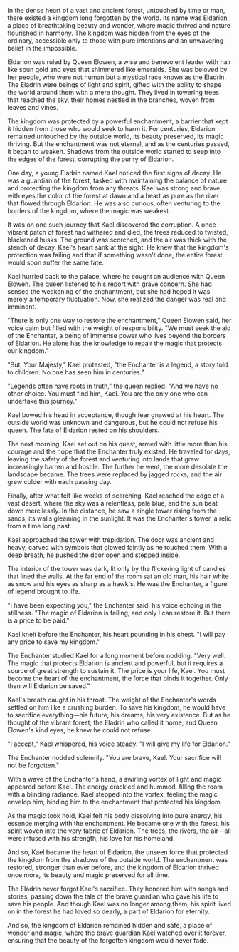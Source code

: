 In the dense heart of a vast and ancient forest, untouched by time or man, there existed a kingdom long forgotten by the world. Its name was Eldarion, a place of breathtaking beauty and wonder, where magic thrived and nature flourished in harmony. The kingdom was hidden from the eyes of the ordinary, accessible only to those with pure intentions and an unwavering belief in the impossible.

Eldarion was ruled by Queen Elowen, a wise and benevolent leader with hair like spun gold and eyes that shimmered like emeralds. She was beloved by her people, who were not human but a mystical race known as the Eladrin. The Eladrin were beings of light and spirit, gifted with the ability to shape the world around them with a mere thought. They lived in towering trees that reached the sky, their homes nestled in the branches, woven from leaves and vines.

The kingdom was protected by a powerful enchantment, a barrier that kept it hidden from those who would seek to harm it. For centuries, Eldarion remained untouched by the outside world, its beauty preserved, its magic thriving. But the enchantment was not eternal, and as the centuries passed, it began to weaken. Shadows from the outside world started to seep into the edges of the forest, corrupting the purity of Eldarion.

One day, a young Eladrin named Kael noticed the first signs of decay. He was a guardian of the forest, tasked with maintaining the balance of nature and protecting the kingdom from any threats. Kael was strong and brave, with eyes the color of the forest at dawn and a heart as pure as the river that flowed through Eldarion. He was also curious, often venturing to the borders of the kingdom, where the magic was weakest.

It was on one such journey that Kael discovered the corruption. A once vibrant patch of forest had withered and died, the trees reduced to twisted, blackened husks. The ground was scorched, and the air was thick with the stench of decay. Kael's heart sank at the sight. He knew that the kingdom's protection was failing and that if something wasn't done, the entire forest would soon suffer the same fate.

Kael hurried back to the palace, where he sought an audience with Queen Elowen. The queen listened to his report with grave concern. She had sensed the weakening of the enchantment, but she had hoped it was merely a temporary fluctuation. Now, she realized the danger was real and imminent.

"There is only one way to restore the enchantment," Queen Elowen said, her voice calm but filled with the weight of responsibility. "We must seek the aid of the Enchanter, a being of immense power who lives beyond the borders of Eldarion. He alone has the knowledge to repair the magic that protects our kingdom."

"But, Your Majesty," Kael protested, "the Enchanter is a legend, a story told to children. No one has seen him in centuries."

"Legends often have roots in truth," the queen replied. "And we have no other choice. You must find him, Kael. You are the only one who can undertake this journey."

Kael bowed his head in acceptance, though fear gnawed at his heart. The outside world was unknown and dangerous, but he could not refuse his queen. The fate of Eldarion rested on his shoulders.

The next morning, Kael set out on his quest, armed with little more than his courage and the hope that the Enchanter truly existed. He traveled for days, leaving the safety of the forest and venturing into lands that grew increasingly barren and hostile. The further he went, the more desolate the landscape became. The trees were replaced by jagged rocks, and the air grew colder with each passing day.

Finally, after what felt like weeks of searching, Kael reached the edge of a vast desert, where the sky was a relentless, pale blue, and the sun beat down mercilessly. In the distance, he saw a single tower rising from the sands, its walls gleaming in the sunlight. It was the Enchanter's tower, a relic from a time long past.

Kael approached the tower with trepidation. The door was ancient and heavy, carved with symbols that glowed faintly as he touched them. With a deep breath, he pushed the door open and stepped inside.

The interior of the tower was dark, lit only by the flickering light of candles that lined the walls. At the far end of the room sat an old man, his hair white as snow and his eyes as sharp as a hawk's. He was the Enchanter, a figure of legend brought to life.

"I have been expecting you," the Enchanter said, his voice echoing in the stillness. "The magic of Eldarion is failing, and only I can restore it. But there is a price to be paid."

Kael knelt before the Enchanter, his heart pounding in his chest. "I will pay any price to save my kingdom."

The Enchanter studied Kael for a long moment before nodding. "Very well. The magic that protects Eldarion is ancient and powerful, but it requires a source of great strength to sustain it. The price is your life, Kael. You must become the heart of the enchantment, the force that binds it together. Only then will Eldarion be saved."

Kael's breath caught in his throat. The weight of the Enchanter's words settled on him like a crushing burden. To save his kingdom, he would have to sacrifice everything—his future, his dreams, his very existence. But as he thought of the vibrant forest, the Eladrin who called it home, and Queen Elowen's kind eyes, he knew he could not refuse.

"I accept," Kael whispered, his voice steady. "I will give my life for Eldarion."

The Enchanter nodded solemnly. "You are brave, Kael. Your sacrifice will not be forgotten."

With a wave of the Enchanter's hand, a swirling vortex of light and magic appeared before Kael. The energy crackled and hummed, filling the room with a blinding radiance. Kael stepped into the vortex, feeling the magic envelop him, binding him to the enchantment that protected his kingdom.

As the magic took hold, Kael felt his body dissolving into pure energy, his essence merging with the enchantment. He became one with the forest, his spirit woven into the very fabric of Eldarion. The trees, the rivers, the air—all were infused with his strength, his love for his homeland.

And so, Kael became the heart of Eldarion, the unseen force that protected the kingdom from the shadows of the outside world. The enchantment was restored, stronger than ever before, and the kingdom of Eldarion thrived once more, its beauty and magic preserved for all time.

The Eladrin never forgot Kael's sacrifice. They honored him with songs and stories, passing down the tale of the brave guardian who gave his life to save his people. And though Kael was no longer among them, his spirit lived on in the forest he had loved so dearly, a part of Eldarion for eternity.

And so, the kingdom of Eldarion remained hidden and safe, a place of wonder and magic, where the brave guardian Kael watched over it forever, ensuring that the beauty of the forgotten kingdom would never fade.
